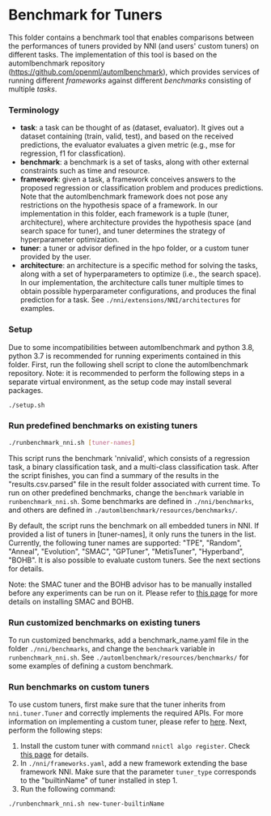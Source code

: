 # Benchmark for Tuners

This folder contains a benchmark tool that enables comparisons between the performances of tuners provided by NNI (and users' custom tuners) on different tasks. The implementation of this tool is based on the automlbenchmark repository (https://github.com/openml/automlbenchmark), which provides services of running different *frameworks* against different *benchmarks* consisting of multiple *tasks*. 

### Terminology

* **task**: a task can be thought of as (dataset, evaluator). It gives out a dataset containing (train, valid, test), and based on the received predictions, the evaluator evaluates a given metric (e.g., mse for regression, f1 for classfication). 
* **benchmark**: a benchmark is a set of tasks, along with other external constraints such as time and resource. 
* **framework**: given a task, a framework conceives answers to the proposed regression or classification problem and produces predictions. Note that the automlbenchmark framework does not pose any restrictions on the hypothesis space of a framework. In our implementation in this folder, each framework is a tuple (tuner, architecture), where architecture provides the hypothesis space (and search space for tuner), and tuner determines the strategy of hyperparameter optimization. 
* **tuner**: a tuner or advisor defined in the hpo folder, or a custom tuner provided by the user. 
* **architecture**: an architecture is a specific method for solving the tasks, along with a set of hyperparameters to optimize (i.e., the search space). In our implementation, the architecture calls tuner multiple times to obtain possible hyperparameter configurations, and produces the final prediction for a task. See `./nni/extensions/NNI/architectures` for examples.

### Setup
Due to some incompatibilities between automlbenchmark and python 3.8, python 3.7 is recommended for running experiments contained in this folder. First, run the following shell script to clone the automlbenchmark repository. Note: it is recommended to perform the following steps in a separate virtual environment, as the setup code may install several packages. 
```bash
./setup.sh
```

### Run predefined benchmarks on existing tuners
```bash
./runbenchmark_nni.sh [tuner-names]
```
This script runs the benchmark 'nnivalid', which consists of a regression task, a binary classification task, and a multi-class classification task. After the script finishes, you can find a summary of the results in the "results.csv.parsed" file in the result folder associated with current time. To run on other predefined benchmarks, change the `benchmark` variable in `runbenchmark_nni.sh`. Some benchmarks are defined in `./nni/benchmarks`, and others are defined in `./automlbenchmark/resources/benchmarks/`.

By default, the script runs the benchmark on all embedded tuners in NNI. If provided a list of tuners in [tuner-names], it only runs the tuners in the list. Currently, the following tuner names are supported: "TPE", "Random", "Anneal", "Evolution", "SMAC", "GPTuner", "MetisTuner", "Hyperband", "BOHB". It is also possible to evaluate custom tuners. See the next sections for details. 

Note: the SMAC tuner and the BOHB advisor has to be manually installed before any experiments can be run on it. Please refer to [this page](https://nni.readthedocs.io/en/stable/Tuner/BuiltinTuner.html?highlight=nni) for more details on installing SMAC and BOHB.

### Run customized benchmarks on existing tuners
To run customized benchmarks, add a benchmark_name.yaml file in the folder `./nni/benchmarks`, and change the `benchmark` variable in `runbenchmark_nni.sh`. See `./automlbenchmark/resources/benchmarks/` for some examples of defining a custom benchmark.

### Run benchmarks on custom tuners
To use custom tuners, first make sure that the tuner inherits from `nni.tuner.Tuner` and correctly implements the required APIs. For more information on implementing a custom tuner, please refer to [here](https://nni.readthedocs.io/en/stable/Tuner/CustomizeTuner.html). Next, perform the following steps:
1. Install the custom tuner with command `nnictl algo register`. Check [this page](https://nni.readthedocs.io/en/stable/Tutorial/Nnictl.html) for details. 
1. In `./nni/frameworks.yaml`, add a new framework extending the base framework NNI. Make sure that the parameter `tuner_type` corresponds to the "builtinName" of tuner installed in step 1.
1. Run the following command:
```bash
./runbenchmark_nni.sh new-tuner-builtinName
``` 
